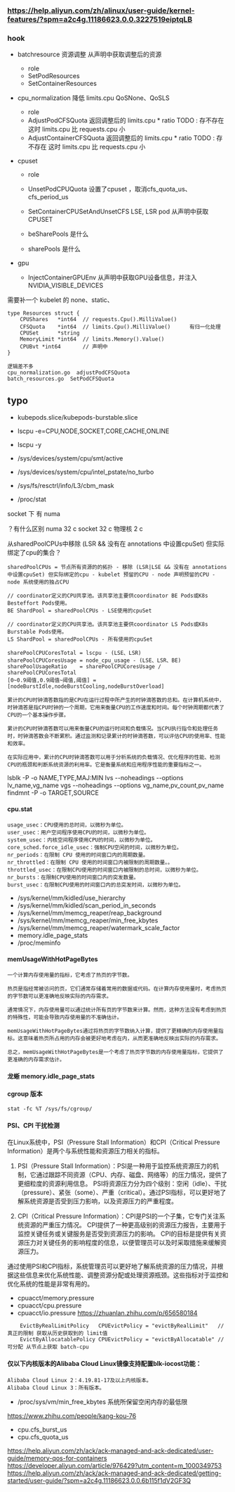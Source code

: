 ### https://help.aliyun.com/zh/alinux/user-guide/kernel-features/?spm=a2c4g.11186623.0.0.3227519eiptqLB
### hook

- batchresource 资源调整 从声明中获取调整后的资源
    - role
    - SetPodResources
    - SetContainerResources

- cpu_normalization 降低 limits.cpu QoSNone、QoSLS
    - role
    - AdjustPodCFSQuota 返回调整后的 limits.cpu * ratio TODO : 存不存在 这时 limits.cpu 比 requests.cpu 小
    - AdjustContainerCFSQuota 返回调整后的 limits.cpu * ratio TODO : 存不存在 这时 limits.cpu 比 requests.cpu 小

- cpuset
    - role
    - UnsetPodCPUQuota 设置了cpuset ，取消cfs_quota_us、cfs_period_us
    - SetContainerCPUSetAndUnsetCFS LSE, LSR pod 从声明中获取 CPUSET

    - beSharePools 是什么
    - sharePools 是什么


- gpu
    - InjectContainerGPUEnv 从声明中获取GPU设备信息，并注入 NVIDIA_VISIBLE_DEVICES

需要补一个 kubelet 的 none、static、

```
type Resources struct {
	CPUShares   *int64  // requests.Cpu().MilliValue()
	CFSQuota    *int64  // limits.Cpu().MilliValue()      有归一化处理
	CPUSet      *string
	MemoryLimit *int64  // limits.Memory().Value()
	CPUBvt *int64       // 声明中
}
```

```
逻辑差不多
cpu_normalization.go  adjustPodCFSQuota
batch_resources.go  SetPodCFSQuota

```

## typo

- kubepods.slice/kubepods-burstable.slice


- lscpu -e=CPU,NODE,SOCKET,CORE,CACHE,ONLINE
- lscpu -y
- /sys/devices/system/cpu/smt/active
- /sys/devices/system/cpu/intel_pstate/no_turbo
- /sys/fs/resctrl/info/L3/cbm_mask
- /proc/stat

socket 下 有 numa

？有什么区别
numa 32 c
socket 32 c
物理核 2 c

从sharedPoolCPUs中移除 (LSR && 没有在 annotations 中设置cpuSet) 但实际绑定了cpu的集合？

``` 逻辑核
sharedPoolCPUs = 节点所有资源的的拓扑 - 移除 (LSR|LSE && 没有在 annotations 中设置cpuSet) 但实际绑定的cpu - kubelet 预留的CPU - node 声明预留的CPU - node 系统使用的独占CPU

// coordinator定义的CPU共享池。该共享池主要供coordinator BE Pods或K8s Besteffort Pods使用。
BE ShardPool = sharedPoolCPUs - LSE使用的cpuSet 

// coordinator定义的CPU共享池。该共享池主要供coordinator LS Pods或K8s Burstable Pods使用。
LS ShardPool = sharedPoolCPUs - 所有使用的cpuSet 

sharePoolCPUCoresTotal = lscpu - (LSE、LSR)
sharePoolCPUCoresUsage = node_cpu_usage - (LSE、LSR、BE)
sharePoolUsageRatio    = sharePoolCPUCoresUsage / sharePoolCPUCoresTotal       
[0~0.9阈值,0.9阈值~阈值,阈值] = [nodeBurstIdle,nodeBurstCooling,nodeBurstOverload]
```

```
累计的CPU时钟滴答数指的是CPU在运行过程中所产生的时钟滴答数的总和。在计算机系统中，时钟滴答是指CPU时钟的一个周期，它用来衡量CPU的工作速度和时间。每个时钟周期都代表了CPU的一个基本操作步骤。

累计的CPU时钟滴答数可以用来衡量CPU的运行时间和负载情况。当CPU执行指令和处理任务时，时钟滴答数会不断累积。通过监测和记录累计的时钟滴答数，可以评估CPU的使用率、性能和效率。

在实际应用中，累计的CPU时钟滴答数可以用于分析系统的负载情况、优化程序的性能、检测CPU的瓶颈和判断系统资源的利用率。它是衡量系统和应用程序性能的重要指标之一。
```

lsblk -P -o NAME,TYPE,MAJ:MIN
lvs --noheadings --options lv_name,vg_name
vgs --noheadings --options vg_name,pv_count,pv_name
findmnt -P -o TARGET,SOURCE

#### cpu.stat

```
usage_usec：CPU使用的总时间，以微秒为单位。
user_usec：用户空间程序使用CPU的时间，以微秒为单位。
system_usec：内核空间程序使用CPU的时间，以微秒为单位。
core_sched.force_idle_usec：强制CPU空闲的时间，以微秒为单位。
nr_periods：在限制 CPU 使用的时间窗口内的周期数量。
nr_throttled：在限制 CPU 使用的时间窗口内被限制的周期数量。。
throttled_usec：在限制CPU使用的时间窗口内被限制的总时间，以微秒为单位。
nr_bursts：在限制CPU使用的时间窗口内的突发数量。
burst_usec：在限制CPU使用的时间窗口内的总突发时间，以微秒为单位。
```

- /sys/kernel/mm/kidled/use_hierarchy
- /sys/kernel/mm/kidled/scan_period_in_seconds
- /sys/kernel/mm/memcg_reaper/reap_background
- /sys/kernel/mm/memcg_reaper/min_free_kbytes
- /sys/kernel/mm/memcg_reaper/watermark_scale_factor
- memory.idle_page_stats
- /proc/meminfo

#### memUsageWithHotPageBytes
```
一个计算内存使用量的指标，它考虑了热页的字节数。

热页是指经常被访问的页，它们通常存储着常用的数据或代码。在计算内存使用量时，考虑热页的字节数可以更准确地反映实际的内存需求。

通常情况下，内存使用量可以通过统计所有页的字节数来计算。然而，这种方法没有考虑到热页的特殊性，可能会导致内存使用量的不准确估计。

memUsageWithHotPageBytes通过将热页的字节数纳入计算，提供了更精确的内存使用量指标。这意味着热页所占用的内存会被更好地考虑在内，从而更准确地反映出实际的内存需求。

总之，memUsageWithHotPageBytes是一个考虑了热页字节数的内存使用量指标，它提供了更准确的内存需求估计。

```

#### 龙蜥 memory.idle_page_stats

#### cgroup 版本
```
stat -fc %T /sys/fs/cgroup/
```



#### PSI、CPI 干扰检测

在Linux系统中，PSI（Pressure Stall Information）和CPI（Critical Pressure Information）是两个与系统性能和资源压力相关的指标。

1. PSI（Pressure Stall Information）：PSI是一种用于监控系统资源压力的机制，它通过跟踪不同资源（CPU、内存、磁盘、网络等）的压力情况，提供了更细粒度的资源利用信息。
   PSI将资源压力分为四个级别：空闲（idle）、干扰（pressure）、紧张（some）、严重（critical）。通过PSI指标，可以更好地了解系统资源是否受到压力影响，以及资源压力的严重程度。

2. CPI（Critical Pressure Information）：CPI是PSI的一个子集，它专门关注系统资源的严重压力情况。
   CPI提供了一种更高级别的资源压力报告，主要用于监控关键任务或关键服务是否受到资源压力的影响。
   CPI的目标是提供有关资源压力对关键任务的影响程度的信息，以便管理员可以及时采取措施来缓解资源压力。

通过使用PSI和CPI指标，系统管理员可以更好地了解系统资源的压力情况，并根据这些信息来优化系统性能、调整资源分配或处理资源瓶颈。这些指标对于监控和优化系统的性能是非常有用的。
- cpuacct/memory.pressure
- cpuacct/cpu.pressure
- cpuacct/io.pressure
https://zhuanlan.zhihu.com/p/656580184





```
	EvictByRealLimitPolicy   CPUEvictPolicy = "evictByRealLimit"   // 真正的限制 获取从历史获取到的 limit值
	EvictByAllocatablePolicy CPUEvictPolicy = "evictByAllocatable" // 可分配 从节点上获取 batch-cpu
```



#### 仅以下内核版本的Alibaba Cloud Linux镜像支持配置blk-iocost功能：
```
Alibaba Cloud Linux 2：4.19.81-17及以上内核版本。
Alibaba Cloud Linux 3：所有版本。
```


- /proc/sys/vm/min_free_kbytes  系统所保留空闲内存的最低限

https://www.zhihu.com/people/kang-kou-76

- cpu.cfs_burst_us
- cpu.cfs_quota_us

https://help.aliyun.com/zh/ack/ack-managed-and-ack-dedicated/user-guide/memory-qos-for-containers
https://developer.aliyun.com/article/976429?utm_content=m_1000349753
https://help.aliyun.com/zh/ack/ack-managed-and-ack-dedicated/getting-started/user-guide/?spm=a2c4g.11186623.0.0.6b115f1dV2GF3Q